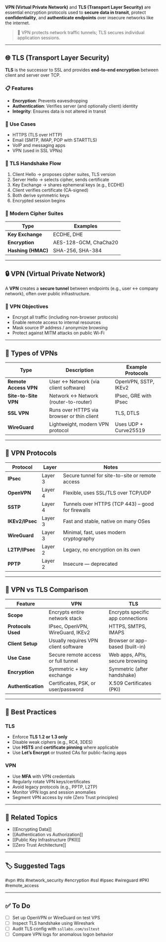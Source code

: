 **VPN (Virtual Private Network)** and **TLS (Transport Layer Security)** are essential encryption protocols used to **secure data in transit**, protect **confidentiality**, and **authenticate endpoints** over insecure networks like the internet.

> 🔐 VPN protects network traffic tunnels; TLS secures individual application sessions.

---

## 🌐 TLS (Transport Layer Security)

**TLS** is the successor to SSL and provides **end-to-end encryption** between client and server over TCP.

### 📋 Features
- **Encryption**: Prevents eavesdropping
- **Authentication**: Verifies server (and optionally client) identity
- **Integrity**: Ensures data is not altered in transit

### 🔧 Use Cases
- HTTPS (TLS over HTTP)
- Email (SMTP, IMAP, POP with STARTTLS)
- VoIP and messaging apps
- VPN (used in SSL VPNs)

### 🔐 TLS Handshake Flow

1. Client Hello → proposes cipher suites, TLS version
2. Server Hello → selects cipher, sends certificate
3. Key Exchange → shares ephemeral keys (e.g., ECDHE)
4. Client verifies certificate (CA-signed)
5. Both derive symmetric keys
6. Encrypted session begins

### 🔧 Modern Cipher Suites

| Type              | Examples              |
|-------------------|-----------------------|
| **Key Exchange**   | ECDHE, DHE            |
| **Encryption**     | AES-128-GCM, ChaCha20 |
| **Hashing (HMAC)** | SHA-256, SHA-384      |

---

## 🔒 VPN (Virtual Private Network)

A **VPN** creates a **secure tunnel** between endpoints (e.g., user ↔ company network), often over public infrastructure.

### 🎯 VPN Objectives

- Encrypt all traffic (including non-browser protocols)
- Enable remote access to internal resources
- Mask source IP address / anonymize browsing
- Protect against MITM attacks on public Wi-Fi

---

## 🧱 Types of VPNs

| Type          | Description                                      | Example Protocols      |
|---------------|--------------------------------------------------|-------------------------|
| **Remote Access VPN** | User ↔ Network (via client software)     | OpenVPN, SSTP, IKEv2    |
| **Site-to-Site VPN**  | Network ↔ Network (router-to-router)     | IPsec, GRE with IPsec   |
| **SSL VPN**           | Runs over HTTPS via browser or thin client | TLS, DTLS               |
| **WireGuard**         | Lightweight, modern VPN protocol         | Uses UDP + Curve25519   |

---

## 🔐 VPN Protocols

| Protocol     | Layer | Notes                                              |
|--------------|-------|----------------------------------------------------|
| **IPsec**    | Layer 3 | Secure tunnel for site-to-site or remote access |
| **OpenVPN**  | Layer 4 | Flexible, uses SSL/TLS over TCP/UDP             |
| **SSTP**     | Layer 4 | Tunnels over HTTPS (TCP 443) – good for firewalls |
| **IKEv2/IPsec** | Layer 3 | Fast and stable, native on many OSes          |
| **WireGuard**| Layer 3 | Minimal, fast, uses modern cryptography         |
| **L2TP/IPsec** | Layer 2 | Legacy, no encryption on its own              |
| **PPTP**     | Layer 2 | Insecure — deprecated                           |

---

## 📘 VPN vs TLS Comparison

| Feature             | VPN                                       | TLS                                |
|---------------------|--------------------------------------------|-------------------------------------|
| **Scope**            | Encrypts entire network stack              | Encrypts specific app connections   |
| **Protocols Used**   | IPsec, OpenVPN, WireGuard, IKEv2           | HTTPS, SMTPS, IMAPS                 |
| **Client Setup**     | Usually requires VPN client software       | Browser or app-based (built-in)     |
| **Use Case**         | Secure remote access or full tunnel        | Web apps, APIs, secure browsing     |
| **Encryption**       | Symmetric + key exchange                   | Symmetric (after handshake)         |
| **Authentication**   | Certificates, PSK, or user/password        | X.509 Certificates (PKI)            |

---

## 🧠 Best Practices

### TLS
- Enforce **TLS 1.2 or 1.3 only**
- Disable weak ciphers (e.g., RC4, 3DES)
- Use **HSTS** and **certificate pinning** where applicable
- Use **Let’s Encrypt** or trusted CAs for public-facing apps

### VPN
- Use **MFA** with VPN credentials
- Regularly rotate VPN keys/certificates
- Avoid legacy protocols (e.g., PPTP, L2TP)
- Monitor VPN logs and session anomalies
- Segment VPN access by role (Zero Trust principles)

---

## 🔗 Related Topics

- [[Encrypting Data]]
- [[Authentication vs Authorization]]
- [[Public Key Infrastructure (PKI)]]
- [[Zero Trust Architecture]]

---

## 🏷 Suggested Tags

#vpn #tls #network_security #encryption #ssl #ipsec #wireguard #PKI #remote_access

---

## ✅ To Do

- [ ] Set up OpenVPN or WireGuard on test VPS
- [ ] Inspect TLS handshake using Wireshark
- [ ] Audit TLS config with `ssllabs.com/ssltest`
- [ ] Compare VPN logs for anomalous logon behavior
